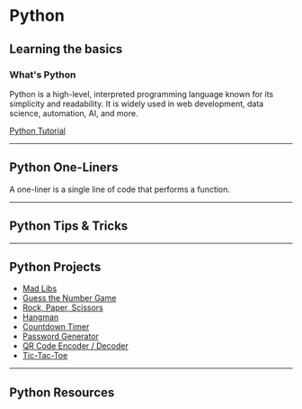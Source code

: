 # Python

## Learning the basics

### What's Python
Python is a high-level, interpreted programming language known for its simplicity and readability. It is widely used in web development, data science, automation, AI, and more.

[Python Tutorial](./python-tutorial.md)

---

## Python One-Liners
A one-liner is a single line of code that performs a function.

---

## Python Tips & Tricks

---

## Python Projects
- [Mad Libs](#)
- [Guess the Number Game](#)
- [Rock, Paper, Scissors](#)
- [Hangman](#)
- [Countdown Timer](#)
- [Password Generator](#)
- [QR Code Encoder / Decoder](#)
- [Tic-Tac-Toe](#)

---

## Python Resources
